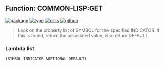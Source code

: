 ## Function: COMMON-LISP:GET
[![package](https://img.shields.io/badge/Package-COMMON--LISP-5f9ea0.svg?style=social&colorA=999999)](../) [![type](https://img.shields.io/badge/Type-Function-5f9ea0.svg?style=social&colorA=999999)](../#function) [![clhs](https://img.shields.io/badge/CLHS-GET-5f9ea0.svg?style=social&colorA=999999)](http://www.lispworks.com/documentation/HyperSpec/Body/f_get.htm) [![github](https://img.shields.io/badge/GitHub-View_the_source-5f9ea0.svg?style=social&colorA=999999&logo=github)](https://github.com/sbcl/sbcl/blob/master/src/code/symbol.lisp/) 

> Look on the property list of SYMBOL for the specified INDICATOR. If this
> is found, return the associated value, else return DEFAULT.

### Lambda list
```
(SYMBOL INDICATOR &OPTIONAL DEFAULT)
```
